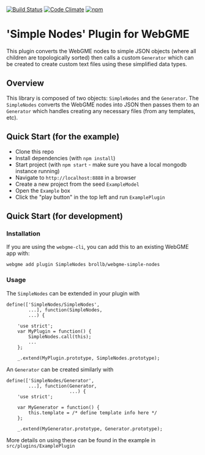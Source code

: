 [![Build Status](https://travis-ci.org/brollb/webgme-simple-nodes.svg?branch=master)](https://travis-ci.org/brollb/webgme-simple-nodes)
[![Code Climate](https://codeclimate.com/github/brollb/webgme-simple-nodes/badges/gpa.svg)](https://codeclimate.com/github/brollb/webgme-simple-nodes)
[![npm](https://img.shields.io/npm/v/webgme-simple-nodes.svg?maxAge=2592000)]()

# 'Simple Nodes' Plugin for WebGME
This plugin converts the WebGME nodes to simple JSON objects (where all children are topologically sorted) then calls a custom `Generator` which can be created to create custom text files using these simplified data types.

## Overview
This library is composed of two objects: `SimpleNodes` and the `Generator`. The `SimpleNodes` converts the WebGME nodes into JSON then passes them to an `Generator` which handles creating any necessary files (from any templates, etc).

## Quick Start (for the example)
+ Clone this repo
+ Install dependencies (with `npm install`)
+ Start project (with `npm start` - make sure you have a local mongodb instance running)
+ Navigate to `http://localhost:8888` in a browser
+ Create a new project from the seed `ExampleModel`
+ Open the `Example` box
+ Click the "play button" in the top left and run `ExamplePlugin`

## Quick Start (for development)
### Installation
If you are using the `webgme-cli`, you can add this to an existing WebGME app with:

```
webgme add plugin SimpleNodes brollb/webgme-simple-nodes
```

### Usage
The `SimpleNodes` can be extended in your plugin with

```
define(['SimpleNodes/SimpleNodes',
        ...], function(SimpleNodes,
        ...) {

    'use strict';
    var MyPlugin = function() {
        SimpleNodes.call(this);
        ...
    };

    _.extend(MyPlugin.prototype, SimpleNodes.prototype);
```

An `Generator` can be created similarly with 

```
define(['SimpleNodes/Generator',
        ...], function(Generator,
                       ...) {
    'use strict';

    var MyGenerator = function() {
        this.template = /* define template info here */
    };

    _.extend(MyGenerator.prototype, Generator.prototype);

```

More details on using these can be found in the example in `src/plugins/ExamplePlugin`
